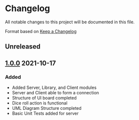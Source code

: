 # Changelog
All notable changes to this project will be documented in this file.

Format based on [Keep a Changelog]

## Unreleased

## [1.0.0] 2021-10-17
### Added
- Added Server, Library, and Client modules
- Server and Client able to form a connection
- Structure of UI board completed
- Dice roll action is functional
- UML Diagram Structure completed
- Basic Unit Tests added for server

[1.0.0]: https://github.com/thomasNeyman/CS_3321_Project/
[Keep a Changelog]: https://keepachangelog.com/en/1.0.0/

